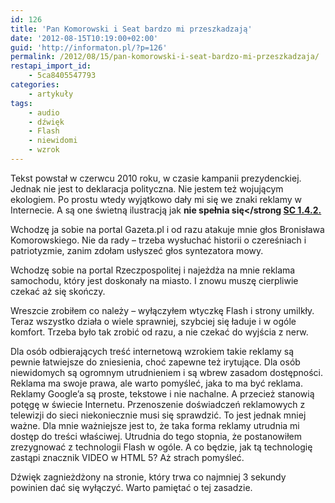 ```yaml
---
id: 126
title: 'Pan Komorowski i Seat bardzo mi przeszkadzają'
date: '2012-08-15T10:19:00+02:00'
guid: 'http://informaton.pl/?p=126'
permalink: /2012/08/15/pan-komorowski-i-seat-bardzo-mi-przeszkadzaja/
restapi_import_id:
    - 5ca8405547793
categories:
    - artykuły
tags:
    - audio
    - dźwięk
    - Flash
    - niewidomi
    - wzrok
---
```


Tekst powstał w czerwcu 2010 roku, w czasie kampanii prezydenckiej. Jednak nie jest to deklaracja polityczna. Nie jestem też wojującym ekologiem. Po prostu wtedy wyjątkowo dały mi się we znaki reklamy w Internecie. A są one świetną ilustracją jak **nie spełnia się&lt;/strong [SC 1.4.2.](http://informaton.pl/?p=123)**

Wchodzę ja sobie na portal Gazeta.pl i od razu atakuje mnie głos Bronisława Komorowskiego. Nie da rady – trzeba wysłuchać historii o czereśniach i patriotyzmie, zanim zdołam usłyszeć głos syntezatora mowy.

Wchodzę sobie na portal Rzeczpospolitej i najeżdża na mnie reklama samochodu, który jest doskonały na miasto. I znowu muszę cierpliwie czekać aż się skończy.

Wreszcie zrobiłem co należy – wyłączyłem wtyczkę Flash i strony umilkły. Teraz wszystko działa o wiele sprawniej, szybciej się ładuje i w ogóle komfort. Trzeba było tak zrobić od razu, a nie czekać do wyjścia z nerw.

Dla osób odbierających treść internetową wzrokiem takie reklamy są pewnie łatwiejsze do zniesienia, choć zapewne też irytujące. Dla osób niewidomych są ogromnym utrudnieniem i są wbrew zasadom dostępności. Reklama ma swoje prawa, ale warto pomyśleć, jaka to ma być reklama. Reklamy Google’a są proste, tekstowe i nie nachalne. A przecież stanowią potęgę w świecie Internetu. Przenoszenie doświadczeń reklamowych z telewizji do sieci niekoniecznie musi się sprawdzić. To jest jednak mniej ważne. Dla mnie ważniejsze jest to, że taka forma reklamy utrudnia mi dostęp do treści właściwej. Utrudnia do tego stopnia, że postanowiłem zrezygnować z technologii Flash w ogóle. A co będzie, jak tą technologię zastąpi znacznik VIDEO w HTML 5? Aż strach pomyśleć.

Dźwięk zagnieżdżony na stronie, który trwa co najmniej 3 sekundy powinien dać się wyłączyć. Warto pamiętać o tej zasadzie.
